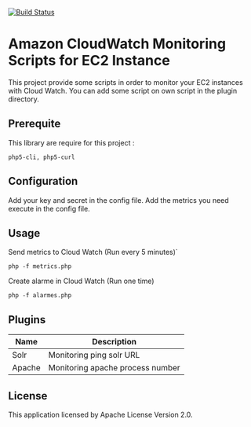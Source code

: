 [![Build Status](https://travis-ci.org/fauguste/cloudwatch-script-php.svg)](https://travis-ci.org/fauguste/cloudwatch-script-php)

# Amazon CloudWatch Monitoring Scripts for EC2 Instance

This project provide some scripts in order to monitor your EC2 instances with Cloud Watch.
You can add some script on own script in the plugin directory. 

## Prerequite

This library are require for this project :
```
php5-cli, php5-curl
```

## Configuration

Add your key and secret in the config file.
Add the metrics you need execute in the config file.

## Usage

Send metrics to Cloud Watch (Run every 5 minutes)`

```
php -f metrics.php
```

Create alarme in Cloud Watch (Run one time)
```
php -f alarmes.php
```

## Plugins 

| Name | Description          |
| ------------- | ----------- |
| Solr      | Monitoring ping solr URL |
| Apache | Monitoring apache process number |

## License

This application licensed by Apache License Version 2.0.
